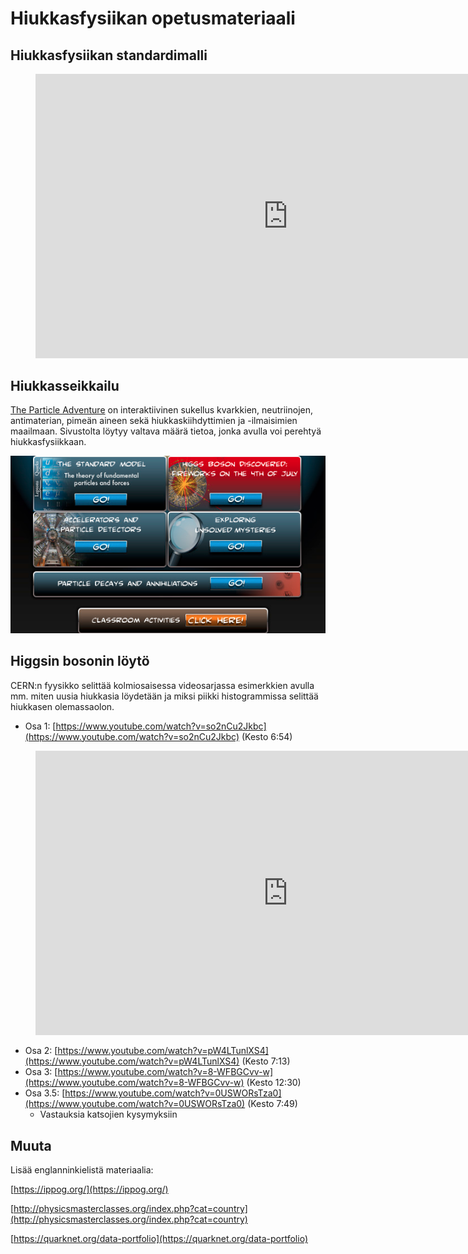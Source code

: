 # Hiukkasfysiikan opetusmateriaali

## Hiukkasfysiikan standardimalli

<figure class="video_container">
	<iframe width="808" height="454.5" src="https://www.youtube.com/embed/ehHoOYqAT_U" frameborder="0" allow="accelerometer; autoplay; clipboard-write; encrypted-media; gyroscope; picture-in-picture" allowfullscreen></iframe>
</figure>

## Hiukkasseikkailu

[The Particle Adventure](https://particleadventure.org/index.html) on interaktiivinen sukellus kvarkkien, neutriinojen, antimaterian, pimeän aineen sekä hiukkaskiihdyttimien ja -ilmaisimien maailmaan. Sivustolta löytyy valtava määrä tietoa, jonka avulla voi perehtyä hiukkasfysiikkaan.

[![](img/particle_adventure.png)](https://particleadventure.org/index.html)

## Higgsin bosonin löytö

CERN:n fyysikko selittää kolmiosaisessa videosarjassa esimerkkien avulla mm. miten uusia hiukkasia löydetään ja miksi piikki histogrammissa selittää hiukkasen olemassaolon.

- Osa 1: [https://www.youtube.com/watch?v=so2nCu2Jkbc](https://www.youtube.com/watch?v=so2nCu2Jkbc) (Kesto 6:54)
<figure class="video_container">
	<iframe width="808" height="454.5" src="https://www.youtube.com/embed/so2nCu2Jkbc" frameborder="0" allow="accelerometer; autoplay; clipboard-write; encrypted-media; gyroscope; picture-in-picture" allowfullscreen></iframe>
</figure>

- Osa 2: [https://www.youtube.com/watch?v=pW4LTunlXS4](https://www.youtube.com/watch?v=pW4LTunlXS4) (Kesto 7:13)
- Osa 3: [https://www.youtube.com/watch?v=8-WFBGCvv-w](https://www.youtube.com/watch?v=8-WFBGCvv-w) (Kesto 12:30)
- Osa 3.5: [https://www.youtube.com/watch?v=0USWORsTza0](https://www.youtube.com/watch?v=0USWORsTza0) (Kesto 7:49)
	- Vastauksia katsojien kysymyksiin

## Muuta

Lisää englanninkielistä materiaalia:

[https://ippog.org/](https://ippog.org/)

[http://physicsmasterclasses.org/index.php?cat=country](http://physicsmasterclasses.org/index.php?cat=country)

[https://quarknet.org/data-portfolio](https://quarknet.org/data-portfolio)

